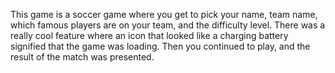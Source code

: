 This game is a soccer game where you get to pick your name, team name, which famous
players are on your team, and the difficulty level. There was a really cool
feature where an icon that looked like a charging battery signified that
the game was loading. Then you continued to play, and the result of the match
was presented. 
